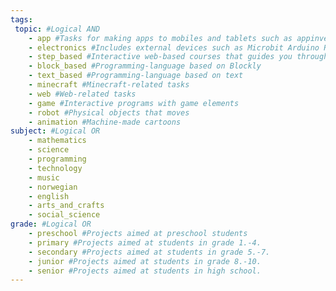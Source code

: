 ```yaml
---
tags:
 topic: #Logical AND
    - app #Tasks for making apps to mobiles and tablets such as appinventor and swift
    - electronics #Includes external devices such as Microbit Arduino Raspberry pi lego mindstorms.
    - step_based #Interactive web-based courses that guides you through small concepts/tasks one step at the time. Such as code.org sessions by Khan Academy and Codecademy.
    - block_based #Programming-language based on Blockly
    - text_based #Programming-language based on text
    - minecraft #Minecraft-related tasks
    - web #Web-related tasks
    - game #Interactive programs with game elements
    - robot #Physical objects that moves
    - animation #Machine-made cartoons
subject: #Logical OR
    - mathematics
    - science
    - programming
    - technology
    - music
    - norwegian
    - english
    - arts_and_crafts
    - social_science
grade: #Logical OR
    - preschool #Projects aimed at preschool students
    - primary #Projects aimed at students in grade 1.-4.
    - secondary #Projects aimed at students in grade 5.-7.
    - junior #Projects aimed at students in grade 8.-10.
    - senior #Projects aimed at students in high school.
---
```


